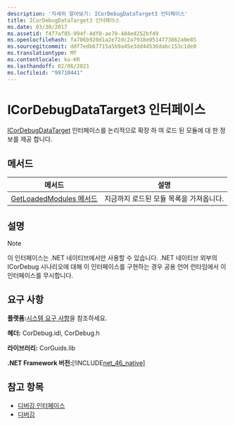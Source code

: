 ```yaml
---
description: '자세히 알아보기: ICorDebugDataTarget3 인터페이스'
title: ICorDebugDataTarget3 인터페이스
ms.date: 03/30/2017
ms.assetid: f477af85-994f-4df0-ae78-404ed252bf49
ms.openlocfilehash: fa786b920d1a2e72dc2a7918e0514773862a0e85
ms.sourcegitcommit: ddf7edb67715a5b9a45e3dd44536dabc153c1de0
ms.translationtype: MT
ms.contentlocale: ko-KR
ms.lasthandoff: 02/06/2021
ms.locfileid: "99710441"
---
```

# <a name="icordebugdatatarget3-interface"></a>ICorDebugDataTarget3 인터페이스

[ICorDebugDataTarget](icordebugdatatarget-interface.md) 인터페이스를 논리적으로 확장 하 여 로드 된 모듈에 대 한 정보를 제공 합니다.  
  
## <a name="method"></a>메서드  
  
|메서드|설명|  
|------------|-----------------|  
|[GetLoadedModules 메서드](icordebugdatatarget3-getloadedmodules-method.md)|지금까지 로드된 모듈 목록을 가져옵니다.|  
  
## <a name="remarks"></a>설명  
  
> [!NOTE]
> 이 인터페이스는 .NET 네이티브에서만 사용할 수 있습니다. .NET 네이티브 외부의 ICorDebug 시나리오에 대해 이 인터페이스를 구현하는 경우 공용 언어 런타임에서 이 인터페이스를 무시합니다.  
  
## <a name="requirements"></a>요구 사항  

 **플랫폼:**[시스템 요구 사항](../../get-started/system-requirements.md)을 참조하세요.  
  
 **헤더:** CorDebug.idl, CorDebug.h  
  
 **라이브러리:** CorGuids.lib  
  
 **.NET Framework 버전:**[!INCLUDE[net_46_native](../../../../includes/net-46-native-md.md)]  
  
## <a name="see-also"></a>참고 항목

- [디버깅 인터페이스](debugging-interfaces.md)
- [디버깅](index.md)
